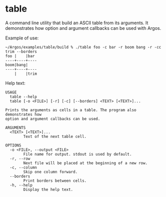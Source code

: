 table
=====

A command line utility that build an ASCII table from its arguments. It
demonstrates how option and argument callbacks can be used with Argos.

Example of use:

~~~
~/Argos/examples/table/build % ./table foo -c bar -r boom bang -r -cc trim --borders
foo |    |bar 
----+----+----
boom|bang|    
----+----+----
    |    |trim
~~~

Help text:

~~~
USAGE
  table --help
  table [-o <FILE>] [-r] [-c] [--borders] <TEXT> [<TEXT>]...

Prints the arguments as cells in a table. The program also demonstrates how
option and argument callbacks can be used.

ARGUMENTS
  <TEXT> [<TEXT>]...
        Text of the next table cell.

OPTIONS
  -o <FILE>, --output <FILE>
        File name for output. stdout is used by default.
  -r, --row
        Next file will be placed at the beginning of a new row.
  -c, --column
        Skip one column forward.
  --borders
        Print borders between cells.
  -h, --help
        Display the help text.
~~~
